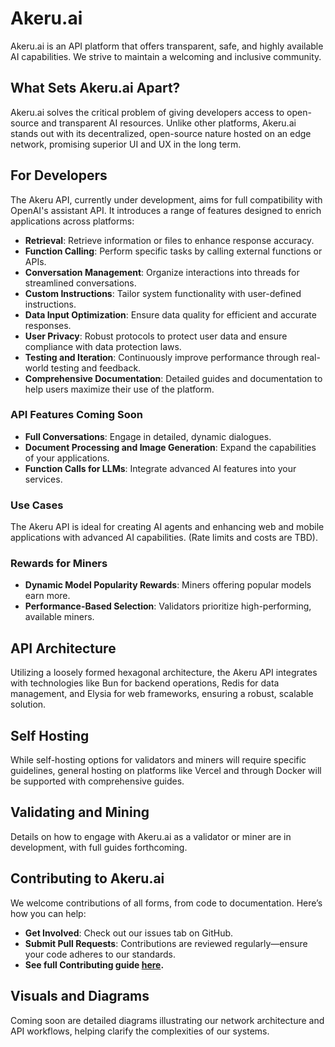 # Akeru.ai

Akeru.ai is an API platform that offers transparent, safe, and highly available AI capabilities. We strive to maintain a welcoming and inclusive community.

## What Sets Akeru.ai Apart?

Akeru.ai solves the critical problem of giving developers access to open-source and transparent AI resources. Unlike other platforms, Akeru.ai stands out with its decentralized, open-source nature hosted on an edge network, promising superior UI and UX in the long term.

## For Developers

The Akeru API, currently under development, aims for full compatibility with OpenAI's assistant API. It introduces a range of features designed to enrich applications across platforms:

- **Retrieval**: Retrieve information or files to enhance response accuracy.
- **Function Calling**: Perform specific tasks by calling external functions or APIs.
- **Conversation Management**: Organize interactions into threads for streamlined conversations.
- **Custom Instructions**: Tailor system functionality with user-defined instructions.
- **Data Input Optimization**: Ensure data quality for efficient and accurate responses.
- **User Privacy**: Robust protocols to protect user data and ensure compliance with data protection laws.
- **Testing and Iteration**: Continuously improve performance through real-world testing and feedback.
- **Comprehensive Documentation**: Detailed guides and documentation to help users maximize their use of the platform.

### API Features Coming Soon

- **Full Conversations**: Engage in detailed, dynamic dialogues.
- **Document Processing and Image Generation**: Expand the capabilities of your applications.
- **Function Calls for LLMs**: Integrate advanced AI features into your services.

### Use Cases

The Akeru API is ideal for creating AI agents and enhancing web and mobile applications with advanced AI capabilities. (Rate limits and costs are TBD).

### Rewards for Miners

- **Dynamic Model Popularity Rewards**: Miners offering popular models earn more.
- **Performance-Based Selection**: Validators prioritize high-performing, available miners.

## API Architecture

Utilizing a loosely formed hexagonal architecture, the Akeru API integrates with technologies like Bun for backend operations, Redis for data management, and Elysia for web frameworks, ensuring a robust, scalable solution.

## Self Hosting

While self-hosting options for validators and miners will require specific guidelines, general hosting on platforms like Vercel and through Docker will be supported with comprehensive guides.

## Validating and Mining

Details on how to engage with Akeru.ai as a validator or miner are in development, with full guides forthcoming.

## Contributing to Akeru.ai

We welcome contributions of all forms, from code to documentation. Here’s how you can help:

- **Get Involved**: Check out our issues tab on GitHub.
- **Submit Pull Requests**: Contributions are reviewed regularly—ensure your code adheres to our standards.
- **See full Contributing guide [here](./CONTRIBUTING.md).**

## Visuals and Diagrams

Coming soon are detailed diagrams illustrating our network architecture and API workflows, helping clarify the complexities of our systems.

